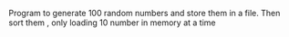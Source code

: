 Program to generate 100 random numbers and store them in a file.
Then sort them , only loading 10 number in memory at a time
